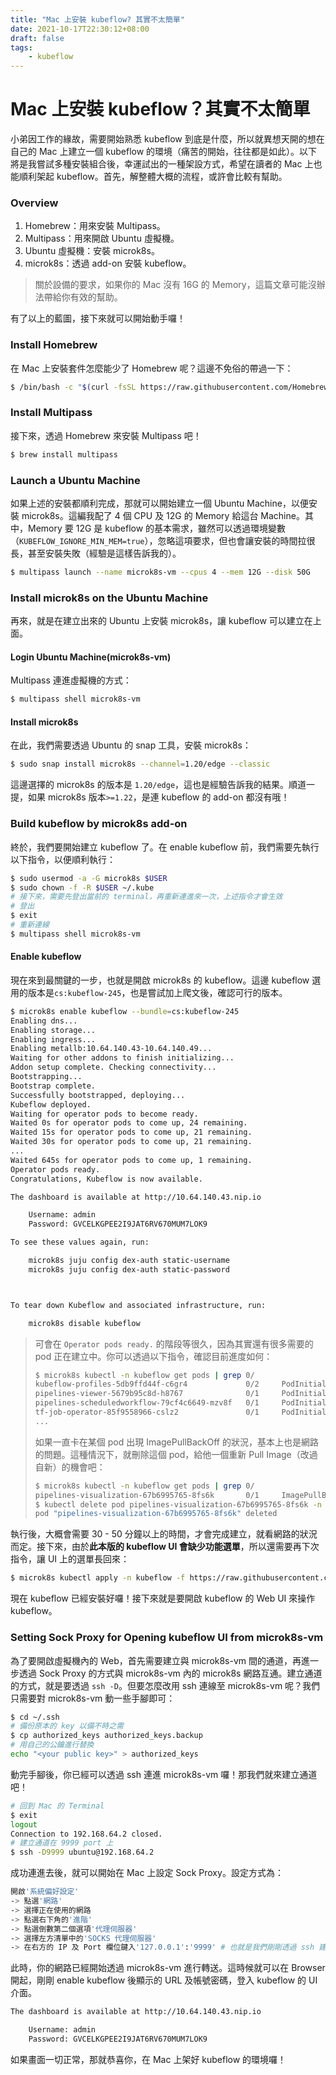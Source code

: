 ```yaml
---
title: "Mac 上安裝 kubeflow? 其實不太簡單"
date: 2021-10-17T22:30:12+08:00
draft: false
tags:
    - kubeflow
---
```


# Mac 上安裝 kubeflow？其實不太簡單

小弟因工作的緣故，需要開始熟悉 kubeflow 到底是什麼，所以就異想天開的想在自己的 Mac 上建立一個 kubeflow 的環境（痛苦的開始，往往都是如此）。以下將是我嘗試多種安裝組合後，幸運試出的一種架設方式，希望在讀者的 Mac 上也能順利架起 kubeflow。首先，解整體大概的流程，或許會比較有幫助。

### Overview

1. Homebrew：用來安裝 Multipass。
2. Multipass：用來開啟 Ubuntu 虛擬機。
3. Ubuntu 虛擬機：安裝 microk8s。
4. microk8s：透過 add-on 安裝 kubeflow。

> 關於設備的要求，如果你的 Mac 沒有 16G 的 Memory，這篇文章可能沒辦法帶給你有效的幫助。

有了以上的藍圖，接下來就可以開始動手囉！

### Install Homebrew

在 Mac 上安裝套件怎麼能少了 Homebrew 呢？這邊不免俗的帶過一下：

```bash
$ /bin/bash -c "$(curl -fsSL https://raw.githubusercontent.com/Homebrew/install/HEAD/install.sh)"
```

### Install Multipass

接下來，透過 Homebrew 來安裝 Multipass 吧！

```bash
$ brew install multipass
```

### Launch a Ubuntu Machine

如果上述的安裝都順利完成，那就可以開始建立一個 Ubuntu Machine，以便安裝 microk8s。這編我配了 4 個 CPU 及 12G 的 Memory 給這台 Machine。其中，Memory 要 12G 是 kubeflow 的基本需求，雖然可以透過環境變數（`KUBEFLOW_IGNORE_MIN_MEM=true`），忽略這項要求，但也會讓安裝的時間拉很長，甚至安裝失敗（經驗是這樣告訴我的）。

```bash
$ multipass launch --name microk8s-vm --cpus 4 --mem 12G --disk 50G
```

### Install microk8s on the Ubuntu Machine

再來，就是在建立出來的 Ubuntu 上安裝 microk8s，讓 kubeflow 可以建立在上面。

#### Login Ubuntu Machine(microk8s-vm) 

Multipass 連進虛擬機的方式：

```bash
$ multipass shell microk8s-vm
```

#### Install microk8s

在此，我們需要透過 Ubuntu 的 snap 工具，安裝 microk8s：

```bash
$ sudo snap install microk8s --channel=1.20/edge --classic
```

這邊選擇的 microk8s 的版本是 `1.20/edge`，這也是經驗告訴我的結果。順道一提，如果 microk8s 版本`>=1.22`，是連 kubeflow 的 add-on 都沒有哦！

### Build kubeflow by microk8s add-on

終於，我們要開始建立 kubeflow 了。在 enable kubeflow 前，我們需要先執行以下指令，以便順利執行：

```bash
$ sudo usermod -a -G microk8s $USER
$ sudo chown -f -R $USER ~/.kube
# 接下來，需要先登出當前的 terminal，再重新連進來一次，上述指令才會生效
# 登出
$ exit
# 重新連線
$ multipass shell microk8s-vm
```

####  Enable kubeflow

現在來到最關鍵的一步，也就是開啟 microk8s 的 kubeflow。這邊 kubeflow 選用的版本是`cs:kubeflow-245`，也是嘗試加上爬文後，確認可行的版本。

```bash
$ microk8s enable kubeflow --bundle=cs:kubeflow-245
Enabling dns...
Enabling storage...
Enabling ingress...
Enabling metallb:10.64.140.43-10.64.140.49...
Waiting for other addons to finish initializing...
Addon setup complete. Checking connectivity...
Bootstrapping...
Bootstrap complete.
Successfully bootstrapped, deploying...
Kubeflow deployed.
Waiting for operator pods to become ready.
Waited 0s for operator pods to come up, 24 remaining.
Waited 15s for operator pods to come up, 21 remaining.
Waited 30s for operator pods to come up, 21 remaining.
...
Waited 645s for operator pods to come up, 1 remaining.
Operator pods ready.
Congratulations, Kubeflow is now available.

The dashboard is available at http://10.64.140.43.nip.io

    Username: admin
    Password: GVCELKGPEE2I9JAT6RV670MUM7LOK9

To see these values again, run:

    microk8s juju config dex-auth static-username
    microk8s juju config dex-auth static-password



To tear down Kubeflow and associated infrastructure, run:

    microk8s disable kubeflow
```

> 可會在 `Operator pods ready.` 的階段等很久，因為其實還有很多需要的 pod 正在建立中。你可以透過以下指令，確認目前進度如何：
>
> ```bash
> $ microk8s kubectl -n kubeflow get pods | grep 0/
> kubeflow-profiles-5db9ffd44f-c6gr4             0/2     PodInitializing   0          22m
> pipelines-viewer-5679b95c8d-h8767              0/1     PodInitializing   0          16m
> pipelines-scheduledworkflow-79cf4c6649-mzv8f   0/1     PodInitializing   0          17m
> tf-job-operator-85f9558966-cslz2               0/1     PodInitializing   0          16m
> ...
> 
> ```
>
> 如果一直卡在某個 pod 出現 ImagePullBackOff 的狀況，基本上也是網路的問題。這種情況下，就刪除這個 pod，給他一個重新 Pull Image（改過自新）的機會吧：
>
> ```bash
> $ microk8s kubectl -n kubeflow get pods | grep 0/
> pipelines-visualization-67b6995765-8fs6k       0/1     ImagePullBackOff   0          30m
> $ kubectl delete pod pipelines-visualization-67b6995765-8fs6k -n kubeflow
> pod "pipelines-visualization-67b6995765-8fs6k" deleted
> ```

執行後，大概會需要 30 - 50 分鐘以上的時間，才會完成建立，就看網路的狀況而定。接下來，由於**此本版的 kubeflow UI 會缺少功能選單**，所以還需要再下次指令，讓 UI 上的選單長回來：

```bash
$ microk8s kubectl apply -n kubeflow -f https://raw.githubusercontent.com/kubeflow/manifests/master/apps/centraldashboard/upstream/base/configmap.yaml
```

現在 kubeflow 已經安裝好囉！接下來就是要開啟 kubeflow 的 Web UI 來操作 kubeflow。

### Setting Sock Proxy for Opening kubeflow UI from microk8s-vm

為了要開啟虛擬機內的 Web，首先需要建立與 microk8s-vm 間的通道，再進一步透過 Sock Proxy 的方式與 microk8s-vm 內的 microk8s 網路互通。建立通道的方式，就是要透過 `ssh -D`。但要怎麼改用 ssh 連線至 microk8s-vm 呢？我們只需要對  microk8s-vm 動一些手腳即可：

```bash
$ cd ~/.ssh
# 備份原本的 key 以備不時之需
$ cp authorized_keys authorized_keys.backup
# 用自己的公鑰進行替換
echo "<your public key>" > authorized_keys
```

動完手腳後，你已經可以透過 ssh 連進 microk8s-vm 囉！那我們就來建立通道吧！

```bash
# 回到 Mac 的 Terminal
$ exit
logout
Connection to 192.168.64.2 closed.
# 建立通道在 9999 port 上
$ ssh -D9999 ubuntu@192.168.64.2
```

成功連進去後，就可以開始在 Mac 上設定 Sock Proxy。設定方式為：

```bash
開啟'系統偏好設定' 
-> 點選'網路' 
-> 選擇正在使用的網路 
-> 點選右下角的'進階' 
-> 點選倒數第二個選項'代理伺服器' 
-> 選擇左方清單中的'SOCKS 代理伺服器'
-> 在右方的 IP 及 Port 欄位鍵入'127.0.0.1':'9999' # 也就是我們剛剛透過 ssh 建立的通道 
```

此時，你的網路已經開始透過 microk8s-vm 進行轉送。這時候就可以在 Browser 開起，剛剛 enable kubeflow 後顯示的 URL 及帳號密碼，登入 kubeflow 的 UI 介面。

```bash
The dashboard is available at http://10.64.140.43.nip.io

    Username: admin
    Password: GVCELKGPEE2I9JAT6RV670MUM7LOK9
```

如果畫面一切正常，那就恭喜你，在 Mac 上架好 kubeflow 的環境囉！
